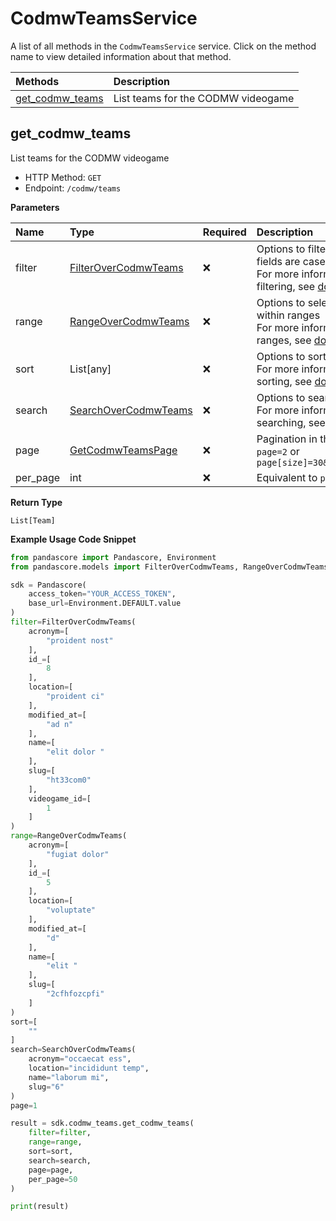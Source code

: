 # CodmwTeamsService

A list of all methods in the `CodmwTeamsService` service. Click on the method name to view detailed information about that method.

| Methods                             | Description                        |
| :---------------------------------- | :--------------------------------- |
| [get_codmw_teams](#get_codmw_teams) | List teams for the CODMW videogame |

## get_codmw_teams

List teams for the CODMW videogame

- HTTP Method: `GET`
- Endpoint: `/codmw/teams`

**Parameters**

| Name     | Type                                                      | Required | Description                                                                                                                                         |
| :------- | :-------------------------------------------------------- | :------- | :-------------------------------------------------------------------------------------------------------------------------------------------------- |
| filter   | [FilterOverCodmwTeams](../models/FilterOverCodmwTeams.md) | ❌       | Options to filter results. String fields are case sensitive <br/>For more information on filtering, see [docs](/docs/filtering-and-sorting#filter). |
| range    | [RangeOverCodmwTeams](../models/RangeOverCodmwTeams.md)   | ❌       | Options to select results within ranges <br/>For more information on ranges, see [docs](/docs/filtering-and-sorting#range).                         |
| sort     | List[any]                                                 | ❌       | Options to sort results <br/>For more information on sorting, see [docs](/docs/filtering-and-sorting#sort).                                         |
| search   | [SearchOverCodmwTeams](../models/SearchOverCodmwTeams.md) | ❌       | Options to search results <br/>For more information on searching, see [docs](/docs/filtering-and-sorting#search).                                   |
| page     | [GetCodmwTeamsPage](../models/GetCodmwTeamsPage.md)       | ❌       | Pagination in the form of `page=2` or `page[size]=30&page[number]=2`                                                                                |
| per_page | int                                                       | ❌       | Equivalent to `page[size]`                                                                                                                          |

**Return Type**

`List[Team]`

**Example Usage Code Snippet**

```python
from pandascore import Pandascore, Environment
from pandascore.models import FilterOverCodmwTeams, RangeOverCodmwTeams, SearchOverCodmwTeams

sdk = Pandascore(
    access_token="YOUR_ACCESS_TOKEN",
    base_url=Environment.DEFAULT.value
)
filter=FilterOverCodmwTeams(
    acronym=[
        "proident nost"
    ],
    id_=[
        8
    ],
    location=[
        "proident ci"
    ],
    modified_at=[
        "ad n"
    ],
    name=[
        "elit dolor "
    ],
    slug=[
        "ht33com0"
    ],
    videogame_id=[
        1
    ]
)
range=RangeOverCodmwTeams(
    acronym=[
        "fugiat dolor"
    ],
    id_=[
        5
    ],
    location=[
        "voluptate"
    ],
    modified_at=[
        "d"
    ],
    name=[
        "elit "
    ],
    slug=[
        "2cfhfozcpfi"
    ]
)
sort=[
    ""
]
search=SearchOverCodmwTeams(
    acronym="occaecat ess",
    location="incididunt temp",
    name="laborum mi",
    slug="6"
)
page=1

result = sdk.codmw_teams.get_codmw_teams(
    filter=filter,
    range=range,
    sort=sort,
    search=search,
    page=page,
    per_page=50
)

print(result)
```

<!-- This file was generated by liblab | https://liblab.com/ -->
